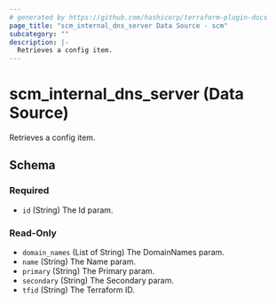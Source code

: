 ```yaml
---
# generated by https://github.com/hashicorp/terraform-plugin-docs
page_title: "scm_internal_dns_server Data Source - scm"
subcategory: ""
description: |-
  Retrieves a config item.
---
```


# scm_internal_dns_server (Data Source)

Retrieves a config item.



<!-- schema generated by tfplugindocs -->
## Schema

### Required

- `id` (String) The Id param.

### Read-Only

- `domain_names` (List of String) The DomainNames param.
- `name` (String) The Name param.
- `primary` (String) The Primary param.
- `secondary` (String) The Secondary param.
- `tfid` (String) The Terraform ID.
